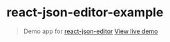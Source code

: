 react-json-editor-example
=========================

> Demo app for [react-json-editor](https://github.com/prognostic-llc/react-json-editor)
> [View live demo](http://master-xmc9sn4ypn.elasticbeanstalk.com/app/)